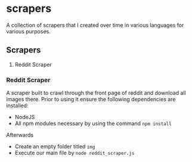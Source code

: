 scrapers
========

A collection of scrapers that I created over time in various languages for various purposes. 


## Scrapers

1. Reddit Scraper

### Reddit Scraper

A scraper built to crawl through the front page of reddit and download all images there. Prior to using it ensure the following dependencies are installed:

* NodeJS 
* All npm modules necessary by using the command `npm install`

Afterwards

* Create an empty folder titled `img`
* Execute our main file by `node reddit_scraper.js`
